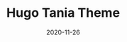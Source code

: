 ---
title: "Hugo Tania Theme"
date: 2020-11-26
description: Make a blog with hugo tania theme!
weight: 1
draft: true
link: https://github.com/WingLim/hugo-tania
repo: https://github.com/WingLim/hugo-tania
icon: 📝
---